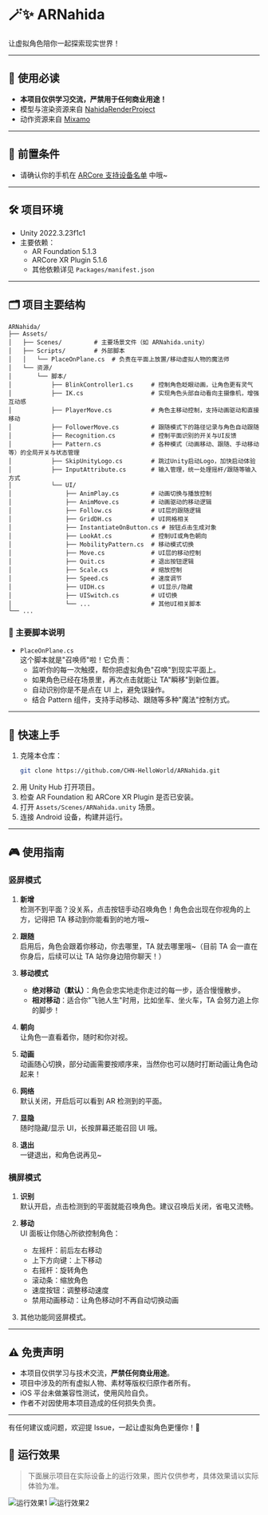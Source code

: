 # 🪄✨ ARNahida

让虚拟角色陪你一起探索现实世界！

---

## 📢 使用必读

- **本项目仅供学习交流，严禁用于任何商业用途！**
- 模型与渲染资源来自 [NahidaRenderProject](https://github.com/kaze-mio/NahidaRenderProject)
- 动作资源来自 [Mixamo](https://www.mixamo.com/#/)

---

## 📱 前置条件

- 请确认你的手机在 [ARCore 支持设备名单](https://developers.google.cn/ar/devices?hl=zh-cn#android_china) 中哦~

---

## 🛠️ 项目环境

- Unity 2022.3.23f1c1
- 主要依赖：
  - AR Foundation 5.1.3
  - ARCore XR Plugin 5.1.6
  - 其他依赖详见 `Packages/manifest.json`

---

## 🗂️ 项目主要结构

```
ARNahida/
├── Assets/
│   ├── Scenes/         # 主要场景文件（如 ARNahida.unity）
│   ├── Scripts/        # 外部脚本
│   │   └── PlaceOnPlane.cs  # 负责在平面上放置/移动虚拟人物的魔法师
│   └── 资源/
│       └── 脚本/
│           ├── BlinkController1.cs     # 控制角色眨眼动画，让角色更有灵气
│           ├── IK.cs                   # 实现角色头部自动看向主摄像机，增强互动感
│           ├── PlayerMove.cs           # 角色主移动控制，支持动画驱动和直接移动
│           ├── FollowerMove.cs         # 跟随模式下的路径记录与角色自动跟随
│           ├── Recognition.cs          # 控制平面识别的开关与UI反馈
│           ├── Pattern.cs              # 各种模式（动画移动、跟随、手动移动等）的全局开关与状态管理
│           ├── SkipUnityLogo.cs        # 跳过Unity启动Logo，加快启动体验
│           ├── InputAttribute.cs       # 输入管理，统一处理摇杆/跟随等输入方式
│           └── UI/
│               ├── AnimPlay.cs         # 动画切换与播放控制
│               ├── AnimMove.cs         # 动画驱动的移动逻辑
│               ├── Follow.cs           # UI层的跟随逻辑
│               ├── GridDH.cs           # UI网格相关
│               ├── InstantiateOnButton.cs # 按钮点击生成对象
│               ├── LookAt.cs           # 控制UI或角色朝向
│               ├── MobilityPattern.cs  # 移动模式切换
│               ├── Move.cs             # UI层的移动控制
│               ├── Quit.cs             # 退出按钮逻辑
│               ├── Scale.cs            # 缩放控制
│               ├── Speed.cs            # 速度调节
│               ├── UIDH.cs             # UI显示/隐藏
│               ├── UISwitch.cs         # UI切换
│               └── ...                 # 其他UI相关脚本
└── ...
```

### 📝 主要脚本说明

- `PlaceOnPlane.cs`  
  这个脚本就是"召唤师"啦！它负责：
  - 监听你的每一次触摸，帮你把虚拟角色"召唤"到现实平面上。
  - 如果角色已经在场景里，再次点击就能让 TA"瞬移"到新位置。
  - 自动识别你是不是点在 UI 上，避免误操作。
  - 结合 Pattern 组件，支持手动移动、跟随等多种"魔法"控制方式。

---

## 🚀 快速上手

1. 克隆本仓库：
   ```bash
   git clone https://github.com/CHN-HelloWorld/ARNahida.git
   ```
2. 用 Unity Hub 打开项目。
3. 检查 AR Foundation 和 ARCore XR Plugin 是否已安装。
4. 打开 `Assets/Scenes/ARNahida.unity` 场景。
5. 连接 Android 设备，构建并运行。

---

## 🎮 使用指南

### 竖屏模式

1. **新增**  
   检测不到平面？没关系，点击按钮手动召唤角色！角色会出现在你视角的上方，记得把 TA 移动到你能看到的地方哦~

2. **跟随**  
   启用后，角色会跟着你移动，你去哪里，TA 就去哪里哦~（目前 TA 会一直在你身后，后续可以让 TA 站你身边陪你聊天！）

3. **移动模式**

   - **绝对移动（默认）**：角色会忠实地走你走过的每一步，适合慢慢散步。
   - **相对移动**：适合你"飞驰人生"时用，比如坐车、坐火车，TA 会努力追上你的脚步！

4. **朝向**  
   让角色一直看着你，随时和你对视。

5. **动画**  
   动画随心切换，部分动画需要按顺序来，当然你也可以随时打断动画让角色动起来！

6. **网络**  
   默认关闭，开启后可以看到 AR 检测到的平面。

7. **显隐**  
   随时隐藏/显示 UI，长按屏幕还能召回 UI 哦。

8. **退出**  
   一键退出，和角色说再见~

### 横屏模式

1. **识别**  
   默认开启，点击检测到的平面就能召唤角色。建议召唤后关闭，省电又流畅。

2. **移动**  
   UI 面板让你随心所欲控制角色：

   - 左摇杆：前后左右移动
   - 上下方向键：上下移动
   - 右摇杆：旋转角色
   - 滚动条：缩放角色
   - 速度按钮：调整移动速度
   - 禁用动画移动：让角色移动时不再自动切换动画

3. 其他功能同竖屏模式。

---

## ⚠️ 免责声明

- 本项目仅供学习与技术交流，**严禁任何商业用途**。
- 项目中涉及的所有虚拟人物、素材等版权归原作者所有。
- iOS 平台未做兼容性测试，使用风险自负。
- 作者不对因使用本项目造成的任何损失负责。

---

有任何建议或问题，欢迎提 Issue，一起让虚拟角色更懂你！🤗

## 📸 运行效果

> 下面展示项目在实际设备上的运行效果，图片仅供参考，具体效果请以实际体验为准。

![运行效果1](image/1.jpg)
![运行效果2](image/2.jpg)

